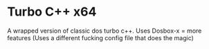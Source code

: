 # Turbo C++ x64
A wrapped version of classic dos turbo c++. Uses Dosbox-x = more features
(Uses a different fucking config file that does the magic)
